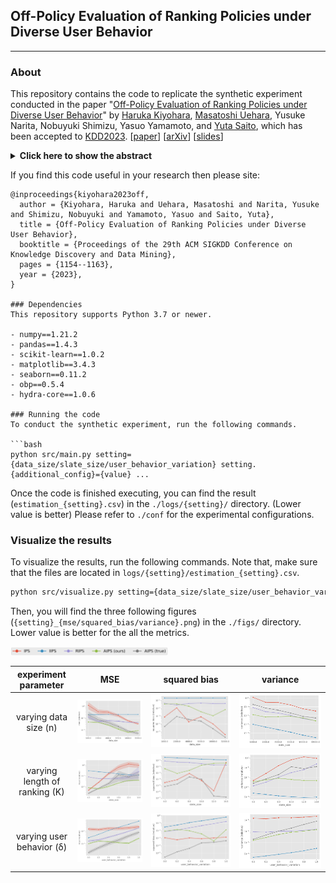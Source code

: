 ## Off-Policy Evaluation of Ranking Policies under Diverse User Behavior

---

### About

This repository contains the code to replicate the synthetic experiment conducted in the paper "[Off-Policy Evaluation of Ranking Policies under Diverse User Behavior](https://dl.acm.org/doi/abs/10.1145/3580305.3599447)" by [Haruka Kiyohara](https://sites.google.com/view/harukakiyohara), [Masatoshi Uehara](https://www.masatoshiuehara.com/), Yusuke Narita, Nobuyuki Shimizu, Yasuo Yamamoto, and [Yuta Saito](https://usait0.com/en/), which has been accepted to [KDD2023](https://kdd.org/kdd2023/). [[paper](https://dl.acm.org/doi/abs/10.1145/3580305.3599447)] [[arXiv](https://arxiv.org/abs/2306.15098)] [[slides](https://speakerdeck.com/harukakiyohara_/adaptive-ope-for-ranking)]

<details>
<summary><strong>Click here to show the abstract </strong></summary>

<img src="./figs/conceptual.png"> 

*Ranking* interfaces are everywhere in online platforms. There is thus an ever growing interest in their *Off-Policy Evaluation* (OPE), aiming towards an accurate performance evaluation of ranking policies using logged data. A de-facto approach for OPE is *Inverse Propensity Scoring* (IPS), which provides an unbiased and consistent value estimate. However, it becomes extremely inaccurate in the ranking setup due to its high variance under large action spaces. To deal with this problem, previous studies assume either independent or cascade user behavior, resulting in some ranking versions of IPS. While these estimators are somewhat effective in reducing the variance, all existing estimators apply a single universal assumption to every user, causing excessive bias and variance. Therefore, this work explores a far more general formulation where user behavior is diverse and can vary depending on the user context. We show that the resulting estimator, which we call *Adaptive IPS* (AIPS), can be unbiased under any complex user behavior. Moreover, AIPS achieves the minimum variance among all unbiased estimators based on IPS. We further develop a procedure to identify the appropriate user behavior model to minimize the MSE of AIPS in a data-driven fashion. Extensive experiments demonstrate that the empirical accuracy improvement can be significant, enabling effective OPE of ranking systems even under diverse user behavior.

</details>

</details>

If you find this code useful in your research then please site:
```
@inproceedings{kiyohara2023off,
  author = {Kiyohara, Haruka and Uehara, Masatoshi and Narita, Yusuke and Shimizu, Nobuyuki and Yamamoto, Yasuo and Saito, Yuta},
  title = {Off-Policy Evaluation of Ranking Policies under Diverse User Behavior},
  booktitle = {Proceedings of the 29th ACM SIGKDD Conference on Knowledge Discovery and Data Mining},
  pages = {1154--1163},
  year = {2023},
}

### Dependencies
This repository supports Python 3.7 or newer.

- numpy==1.21.2
- pandas==1.4.3
- scikit-learn==1.0.2
- matplotlib==3.4.3
- seaborn==0.11.2
- obp==0.5.4
- hydra-core==1.0.6

### Running the code
To conduct the synthetic experiment, run the following commands.

```bash
python src/main.py setting={data_size/slate_size/user_behavior_variation} setting.{additional_config}={value} ...
```
Once the code is finished executing, you can find the result (`estimation_{setting}.csv`) in the `./logs/{setting}/` directory. (Lower value is better)
Please refer to `./conf` for the experimental configurations.

### Visualize the results
To visualize the results, run the following commands. Note that, make sure that the files are located in `logs/{setting}/estimation_{setting}.csv`.

```bash
python src/visualize.py setting={data_size/slate_size/user_behavior_variation}
```

Then, you will find the three following figures (`{setting}_{mse/squared_bias/variance}.png`) in the `./figs/` directory. Lower value is better for the all the metrics.

<img src="./figs/label.png" width=50% margin-left=auto margin-right=auto display=block> 

| experiment parameter                     |  MSE                                                           |  squared bias                                                 |    variance                                   |
| :--------------------------------------: | :------------------------------------------------------------: | :-----------------------------------------:                   | :------------------------------------------------------------: |
| varying data size (n)                    | <img src="./figs/data_size_mse.png">                           | <img src="./figs/data_size_squared_bias.png">                 | <img src="./figs/data_size_variance.png">                      |
| varying length of ranking (K)            | <img src="./figs/slate_size_mse.png">                          | <img src="./figs/slate_size_squared_bias.png">                | <img src="./figs/slate_size_variance.png">                     |
| varying user behavior (δ)                | <img src="./figs/user_behavior_variation_mse.png">             | <img src="./figs/user_behavior_variation_squared_bias.png">   | <img src="./figs/user_behavior_variation_variance.png">        |

